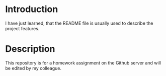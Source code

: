# Introduction
I have just learned, that the README file is usually used to describe the project features.

# Description
This repository is for a homework assignment on the Github server and will be edited by my colleague.
